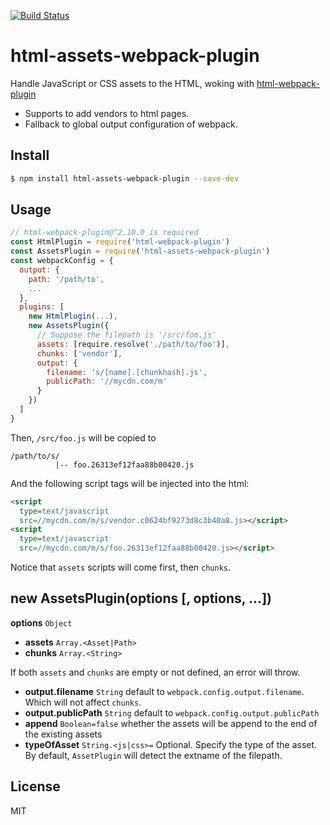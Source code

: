 [![Build Status](https://travis-ci.org/kaelzhang/html-assets-webpack-plugin.svg?branch=master)](https://travis-ci.org/kaelzhang/html-assets-webpack-plugin)
<!-- optional appveyor tst
[![Windows Build Status](https://ci.appveyor.com/api/projects/status/github/kaelzhang/html-assets-webpack-plugin?branch=master&svg=true)](https://ci.appveyor.com/project/kaelzhang/html-assets-webpack-plugin)
-->
<!-- optional npm version
[![NPM version](https://badge.fury.io/js/html-assets-webpack-plugin.svg)](http://badge.fury.io/js/html-assets-webpack-plugin)
-->
<!-- optional npm downloads
[![npm module downloads per month](http://img.shields.io/npm/dm/html-assets-webpack-plugin.svg)](https://www.npmjs.org/package/html-assets-webpack-plugin)
-->
<!-- optional dependency status
[![Dependency Status](https://david-dm.org/kaelzhang/html-assets-webpack-plugin.svg)](https://david-dm.org/kaelzhang/html-assets-webpack-plugin)
-->

# html-assets-webpack-plugin

Handle JavaScript or CSS assets to the HTML, woking with [html-webpack-plugin](https://www.npmjs.com/package/html-webpack-plugin)

- Supports to add vendors to html pages.
- Fallback to global output configuration of webpack.

## Install

```sh
$ npm install html-assets-webpack-plugin --save-dev
```

## Usage

```js
// html-webpack-plugin@^2.10.0 is required
const HtmlPlugin = require('html-webpack-plugin')
const AssetsPlugin = require('html-assets-webpack-plugin')
const webpackConfig = {
  output: {
    path: '/path/to',
    ...
  },
  plugins: [
    new HtmlPlugin(...),
    new AssetsPlugin({
      // Suppose the filepath is '/src/foo.js'
      assets: [require.resolve('./path/to/foo')],
      chunks: ['vendor'],
      output: {
        filename: 's/[name].[chunkhash].js',
        publicPath: '//mycdn.com/m'
      }
    })
  ]
}
```

Then, `/src/foo.js` will be copied to

```
/path/to/s/
          |-- foo.26313ef12faa88b00420.js
```

And the following script tags will be injected into the html:

```html
<script
  type=text/javascript
  src=//mycdn.com/m/s/vendor.c0624bf9273d8c3b40a8.js></script>
<script
  type=text/javascript
  src=//mycdn.com/m/s/foo.26313ef12faa88b00420.js></script>
```

Notice that `assets` scripts will come first, then `chunks`.

## new AssetsPlugin(options [, options, ...])

**options** `Object`

- **assets** `Array.<Asset|Path>`
- **chunks** `Array.<String>`

If both `assets` and `chunks` are empty or not defined, an error will throw.   

- **output.filename** `String` default to `webpack.config.output.filename`. Which will not affect `chunks`.
- **output.publicPath** `String` default to `webpack.config.output.publicPath`
- **append** `Boolean=false` whether the assets will be append to the end of the existing assets
- **typeOfAsset** `String.<js|css>=` Optional. Specify the type of the asset. By default, `AssetPlugin` will detect the extname of the filepath.


## License

MIT
